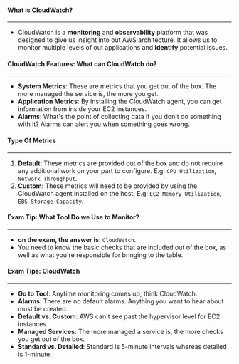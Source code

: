 #### What is CloudWatch?

___

* CloudWatch is a **monitoring** and **observability** platform that was designed to give us insight into out AWS
  architecture. It allows us to monitor multiple levels of out applications and **identify** potential issues.

#### CloudWatch Features: What can CloudWatch do?

___

* **System Metrics**: These are metrics that you get out of the box. The more managed the service is, the more you get.
* **Application Metrics**: By installing the CloudWatch agent, you can get information from inside your EC2 instances.
* **Alarms**: What's the point of collecting data if you don't do something with it? Alarms can alert you when something
  goes wrong.

#### Type Of Metrics

___

1. **Default**: These metrics are provided out of the box and do not require any additional work on your part to
   configure. E.g: `CPU Utilization`, `Network Throughput`.
2. **Custom**: These metrics will need to be provided by using the CloudWatch agent installed on the host.
   E.g: `EC2 Memory Utilization`, `EBS Storage Capacity`.

#### Exam Tip: What Tool Do we Use to Monitor?

___

* **on the exam, the answer is**: `CloudWatch`.
* You need to know the basic checks that are included out of the box, as well as what you're responsible for bringing to
  the table.

#### Exam Tips: CloudWatch

___

* **Go to Tool**: Anytime monitoring comes up, think CloudWatch.
* **Alarms**: There are no default alarms. Anything you want to hear about must be created.
* **Default vs. Custom**: AWS can't see past the hypervisor level for EC2 instances.
* **Managed Services**: The more managed a service is, the more checks you get out of the box.
* **Standard vs. Detailed**: Standard is 5-minute intervals whereas detailed is 1-minute.

